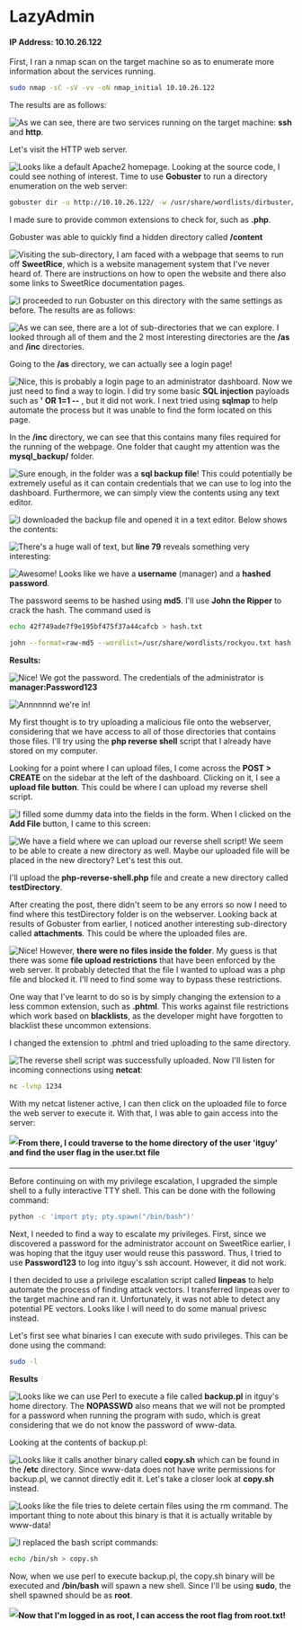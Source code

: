 # LazyAdmin

#### IP Address: 10.10.26.122

First, I ran a nmap scan on the target machine so as to enumerate more information about the services running.

```bash
sudo nmap -sC -sV -vv -oN nmap_initial 10.10.26.122
```

 The results are as follows:

<img style="float: left;" src="screenshots/screenshot1.png">

As we can see, there are two services running on the target machine: **ssh** and **http**.

Let's visit the HTTP web server.

<img style="float: left;" src="screenshots/screenshot2.png">

Looks like a default Apache2 homepage. Looking at the source code, I could see nothing of interest. Time to use **Gobuster** to run a directory enumeration on the web server:

```bash
gobuster dir -u http://10.10.26.122/ -w /usr/share/wordlists/dirbuster/directory-list-2.3-medium.txt -x php,txt,js
```

I made sure to provide common extensions to check for, such as **.php**.

Gobuster was able to quickly find a hidden directory called **/content**

<img style="float: left;" src="screenshots/screenshot3.png">

Visiting the sub-directory, I am faced with a webpage that seems to run off **SweetRice**, which is a website management system that I've never heard of. There are instructions on how to open the website and there also some links to SweetRice documentation pages.

<img style="float: left;" src="screenshots/screenshot4.png">

I proceeded to run Gobuster on this directory with the same settings as before. The results are as follows:

<img style="float: left;" src="screenshots/screenshot5.png">

As we can see, there are a lot of sub-directories that we can explore. I looked through all of them and the 2 most interesting directories are the **/as** and **/inc** directories.

Going to the **/as** directory, we can actually see a login page!

<img style="float: left;" src="screenshots/screenshot6.png">

Nice, this is probably a login page to an administrator dashboard. Now we just need to find a way to login. I did try some basic **SQL injection** payloads such as **' OR 1=1 --** , but it did not work. I next tried using **sqlmap** to help automate the process but it was unable to find the form located on this page. 

In the **/inc** directory, we can see that this contains many files required for the running of the webpage. One folder that caught my attention was the **mysql_backup/** folder.

<img style="float: left;" src="screenshots/screenshot7.png">

Sure enough, in the folder was a **sql backup file**! This could potentially be extremely useful as it can contain credentials that we can use to log into the dashboard. Furthermore, we can simply view the contents using any text editor.

<img style="float: left;" src="screenshots/screenshot8.png">

I downloaded the backup file and opened it in a text editor. Below shows the contents:

<img style="float: left;" src="screenshots/screenshot9.png">

There's a huge wall of text, but **line 79** reveals something very interesting:

<img style="float: left;" src="screenshots/screenshot10.png">

Awesome! Looks like we have a **username** (manager) and a **hashed password**.

The password seems to be hashed using **md5**. I'll use **John the Ripper** to crack the hash. The command used is

```bash
echo 42f749ade7f9e195bf475f37a44cafcb > hash.txt

john --format=raw-md5 --wordlist=/usr/share/wordlists/rockyou.txt hash.txt
```

**Results:**

<img style="float: left;" src="screenshots/screenshot11.png">

Nice! We got the password. The credentials of the administrator is **manager:Password123**

<img style="float: left;" src="screenshots/screenshot12.png">

Annnnnnd we're in! 

My first thought is to try uploading a malicious file onto the webserver, considering that we have access to all of those directories that contains those files. I'll try using the **php reverse shell** script that I already have stored on my computer.

Looking for a point where I can upload files, I come across the **POST > CREATE** on the sidebar at the left of the dashboard. Clicking on it, I see a **upload file button**. This could be where I can upload my reverse shell script.

<img style="float: left;" src="screenshots/screenshot13.png">

I filled some dummy data into the fields in the form. When I clicked on the **Add File** button, I came to this screen:

<img style="float: left;" src="screenshots/screenshot14.png">

We have a field where we can upload our reverse shell script! We seem to be able to create a new directory as well. Maybe our uploaded file will be placed in the new directory? Let's test this out.

I'll upload the **php-reverse-shell.php** file and create a new directory called **testDirectory**.

After creating the post, there didn't seem to be any errors so now I need to find where this testDirectory folder is on the webserver. Looking back at results of Gobuster from earlier, I noticed another interesting sub-directory called **attachments**. This could be where the uploaded files are.

<img style="float: left;" src="screenshots/screenshot15.png">

Nice! However, **there were no files inside the folder**. My guess is that there was some **file upload restrictions** that have been enforced by the web server. It probably detected that the file I wanted to upload was a php file and blocked it. I'll need to find some way to bypass these restrictions.

One way that I've learnt to do so is by simply changing the extension to a less common extension, such as **.phtml**. This works against file restrictions which work based on **blacklists**, as the developer might have forgotten to blacklist these uncommon extensions.

I changed the extension to .phtml and tried uploading to the same directory.

<img style="float: left;" src="screenshots/screenshot16.png">

The reverse shell script was successfully uploaded. Now I'll listen for incoming connections using **netcat**:

```bash
nc -lvnp 1234
```

With my netcat listener active, I can then click on the uploaded file to force the web server to execute it. With that, I was able to gain access into the server:

<img style="float: left;" src="screenshots/screenshot17.png">

#### From there, I could traverse to the home directory of the user 'itguy' and find the user flag in the user.txt file

---

Before continuing on with my privilege escalation, I upgraded the simple shell to a fully interactive TTY shell. This can be done with the following command:

```bash
python -c 'import pty; pty.spawn("/bin/bash")'
```

Next, I needed to find a way to escalate my privileges. First, since we discovered a password for the administrator account on SweetRice earlier, I was hoping that the itguy user would reuse this password. Thus, I tried to use **Password123** to log into itguy's ssh account. However, it did not work.

I then decided to use a privilege escalation script called **linpeas** to help automate the process of finding attack vectors. I transferred linpeas  over to the target machine and ran it. Unfortunately, it was not able to detect any potential PE vectors. Looks like I will need to do some manual privesc instead.

Let's first see what binaries I can execute with sudo privileges. This can be done using the command:

```bash
sudo -l
```

**Results**

<img style="float: left;" src="screenshots/screenshot18.png">

Looks like we can use Perl to execute a file called **backup.pl** in itguy's home directory. The **NOPASSWD** also means that we will not be prompted for a password when running the program with sudo, which is great considering that we do not know the password of www-data.

Looking at the contents of backup.pl:

<img style="float: left;" src="screenshots/screenshot19.png">

Looks like it calls another binary called **copy.sh** which can be found in the **/etc** directory. Since www-data does not have write permissions for backup.pl, we cannot directly edit it. Let's take a closer look at **copy.sh** instead.

<img style="float: left;" src="screenshots/screenshot20.png">

Looks like the file tries to delete certain files using the rm command. The important thing to note about this binary is that it is actually writable by www-data!

<img style="float: left;" src="screenshots/screenshot21.png">

I replaced the bash script commands:

```bash
echo /bin/sh > copy.sh
```

Now, when we use perl to execute backup.pl, the copy.sh binary will be executed and **/bin/bash** will spawn a new shell. Since I'll be using **sudo**, the shell spawned should be as **root**. 

 <img style="float: left;" src="screenshots/screenshot22.png">





#### Now that I'm logged in as root, I can access the root flag from root.txt!

